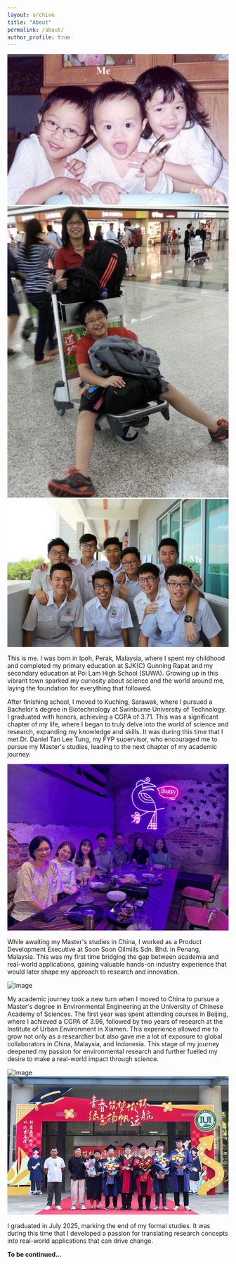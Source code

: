 ```yaml
---
layout: archive
title: "About"
permalink: /about/
author_profile: true
---
```


![Image](/assets/images/Pic-1.PNG)
![Image](/assets/images/Pic-2.jpg)
![Image](/assets/images/Pic-3.JPG)

This is me. I was born in Ipoh, Perak, Malaysia, where I spent my childhood and completed my primary education at SJK(C) Gunning Rapat and my secondary education at Poi Lam High School (SUWA). Growing up in this vibrant town sparked my curiosity about science and the world around me, laying the foundation for everything that followed.

After finishing school, I moved to Kuching, Sarawak, where I pursued a Bachelor's degree in Biotechnology at Swinburne University of Technology. I graduated with honors, achieving a CGPA of 3.71. This was a significant chapter of my life, where I began to truly delve into the world of science and research, expanding my knowledge and skills. It was during this time that I met Dr. Daniel Tan Lee Tung, my FYP supervisor, who encouraged me to pursue my Master's studies, leading to the next chapter of my academic journey.

![Image](/assets/images/Pic-4.JPG)

While awaiting my Master's studies in China, I worked as a Product Development Executive at Soon Soon Oilmills Sdn. Bhd. in Penang, Malaysia. This was my first time bridging the gap between academia and real-world applications, gaining valuable hands-on industry experience that would later shape my approach to research and innovation.

![Image](/assets/images/Pic-5.HEIC)

My academic journey took a new turn when I moved to China to pursue a Master's degree in Environmental Engineering at the University of Chinese Academy of Sciences. The first year was spent attending courses in Beijing, where I achieved a CGPA of 3.96, followed by two years of research at the Institute of Urban Environment in Xiamen. This experience allowed me to grow not only as a researcher but also gave me a lot of exposure to global collaborators in China, Malaysia, and Indonesia. This stage of my journey deepened my passion for environmental research and further fuelled my desire to make a real-world impact through science.

![Image](/assets/images/Pic-6.JPG)
![Image](/assets/images/Pic-7.JPG)

I graduated in July 2025, marking the end of my formal studies. It was during this time that I developed a passion for translating research concepts into real-world applications that can drive change.

**To be continued...**
